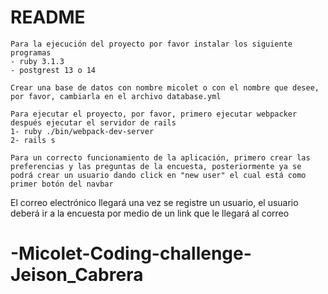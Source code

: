 # README
	Para la ejecución del proyecto por favor instalar los siguiente programas
	- ruby 3.1.3
	- postgrest 13 o 14

	Crear una base de datos con nombre micolet o con el nombre que desee, por favor, cambiarla en el archivo database.yml
	
	Para ejecutar el proyecto, por favor, primero ejecutar webpacker después ejecutar el servidor de rails
	1- ruby ./bin/webpack-dev-server
	2- rails s

	Para un correcto funcionamiento de la aplicación, primero crear las preferencias y las preguntas de la encuesta, posteriormente ya se podrá crear un usuario dando click en "new user" el cual está como primer botón del navbar
	
El correo electrónico llegará una vez se registre un usuario, el usuario deberá ir a la encuesta por medio de un link que le llegará al correo
# -Micolet-Coding-challenge-Jeison_Cabrera

